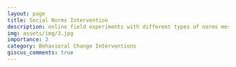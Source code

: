 ```yaml
---
layout: page
title: Social Norms Intervention
description: online field experiments with different types of norms messages
img: assets/img/3.jpg
importance: 2
category: Behavioral Change Interventions
giscus_comments: true
---
```

